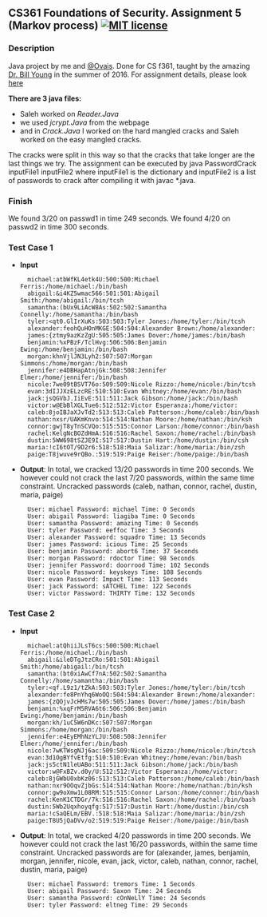 ## CS361 Foundations of Security. Assignment 5 (Markov process) [![MIT license](https://img.shields.io/badge/license-MIT-lightgrey.svg)](https://https://raw.githubusercontent.com/qirh/CS361-assignment5/master/LICENSE)

### Description
Java project by me and [@Ovais](https://github.com/theBrovais). Done for CS f361, taught by the amazing [Dr. Bill Young](https://www.cs.utexas.edu/~byoung/) in the summer of 2016. For assignment details, please look [here](https://github.com/qirh/CS361-assignment5/blob/master/assignment5.pdf)

**There are 3 java files:** 
* Saleh worked on *Reader.Java*
* we used *jcrypt.Java* from the webpage
* and in *Crack.Java* I worked on the hard mangled cracks and Saleh worked on the easy mangled cracks. 

The cracks were split in this way so that the cracks that take longer are the last things we try. The assignment can be executed by java PasswordCrack inputFile1 inputFile2 where inputFile1 is the dictionary and inputFile2 is a list of passwords to crack after compiling it with javac *.java.

### Finish
We found 3/20 on passwd1 in time 249 seconds. We found 4/20 on passwd2 in time 300 seconds.

### Test Case 1

* **Input**

        michael:atbWfKL4etk4U:500:500:Michael Ferris:/home/michael:/bin/bash
        abigail:&i4KZ5wmac566:501:501:Abigail Smith:/home/abigail:/bin/tcsh
        samantha:(bUx9LiAcW8As:502:502:Samantha Connelly:/home/samantha:/bin/bash
        tyler:<qt0.GlIrXuKs:503:503:Tyler Jones:/home/tyler:/bin/tcsh
        alexander:feohQuHOnMKGE:504:504:Alexander Brown:/home/alexander:
        james:{ztmy9azKzZgU:505:505:James Dover:/home/james:/bin/bash
        benjamin:%xPBzF/TclHvg:506:506:Benjamin Ewing:/home/benjamin:/bin/bash
        morgan:khnVjlJN3Lyh2:507:507:Morgan Simmons:/home/morgan:/bin/bash
        jennifer:e4DBHapAtnjGk:508:508:Jennifer Elmer:/home/jennifer:/bin/bash
        nicole:7we09tBSVT76o:509:509:Nicole Rizzo:/home/nicole:/bin/tcsh
        evan:3dIJJXzELzcRE:510:510:Evan Whitney:/home/evan:/bin/bash
        jack:jsQGVbJ.IiEvE:511:511:Jack Gibson:/home/jack:/bin/bash
        victor:w@EbBlXGLTue6:512:512:Victor Esperanza:/home/victor:
        caleb:8joIBJaXJvTd2:513:513:Caleb Patterson:/home/caleb:/bin/bash
        nathan:nxsr/UAKmKnvo:514:514:Nathan Moore:/home/nathan:/bin/ksh
        connor:gwjT8yTnSCVQo:515:515:Connor Larson:/home/connor:/bin/bash
        rachel:KelgNcBOZdHmA:516:516:Rachel Saxon:/home/rachel:/bin/bash
        dustin:5WW698tSZJE9I:517:517:Dustin Hart:/home/dustin:/bin/csh
        maria:!cI6tOT/9D2r6:518:518:Maia Salizar:/home/maria:/bin/zsh
        paige:T8jwuve9rQBo.:519:519:Paige Reiser:/home/paige:/bin/bash

* **Output**: In total, we cracked 13/20 passwords in time 200 seconds. We however could not crack the last 7/20 passwords, within the same time constraint. Uncracked passwords (caleb, nathan, connor, rachel, dustin, maria, paige)

        User: michael Password: michael Time: 0 Seconds
        User: abigail Password: liagiba Time: 0 Seconds
        User: samantha Password: amazing Time: 0 Seconds
        User: tyler Password: eeffoc Time: 3 Seconds
        User: alexander Password: squadro Time: 13 Seconds
        User: james Password: icious Time: 25 Seconds
        User: benjamin Password: abort6 Time: 37 Seconds
        User: morgan Password: rdoctor Time: 98 Seconds
        User: jennifer Password: doorrood Time: 102 Seconds
        User: nicole Password: keyskeys Time: 108 Seconds
        User: evan Password: Impact Time: 113 Seconds
        User: jack Password: sATCHEL Time: 122 Seconds
        User: victor Password: THIRTY Time: 132 Seconds


### Test Case 2
* **Input**

        michael:atQhiiJLsT6cs:500:500:Michael Ferris:/home/michael:/bin/bash
        abigail:&ileDTgJtzCRo:501:501:Abigail Smith:/home/abigail:/bin/tcsh
        samantha:(bt0xiAwCf7nA:502:502:Samantha Connelly:/home/samantha:/bin/bash
        tyler:<qf.L9z1/tZkA:503:503:Tyler Jones:/home/tyler:/bin/tcsh
        alexander:fe8PnYhq6WoOQ:504:504:Alexander Brown:/home/alexander:
        james:{zQOjvJcHMs7w:505:505:James Dover:/home/james:/bin/bash
        benjamin:%xqFrM5RVA6t6:506:506:Benjamin Ewing:/home/benjamin:/bin/bash
        morgan:kh/1uC5W6nDKc:507:507:Morgan Simmons:/home/morgan:/bin/bash
        jennifer:e4EyEMhNzYLJU:508:508:Jennifer Elmer:/home/jennifer:/bin/bash
        nicole:7wKTWsgNJj6ac:509:509:Nicole Rizzo:/home/nicole:/bin/tcsh
        evan:3d1OgBYfvEtfg:510:510:Evan Whitney:/home/evan:/bin/bash
        jack:js5ctN1leUABo:511:511:Jack Gibson:/home/jack:/bin/bash
        victor:w@FxBZv.d0y/U:512:512:Victor Esperanza:/home/victor:
        caleb:8jGWbU0xbKz06:513:513:Caleb Patterson:/home/caleb:/bin/bash
        nathan:nxr9OOqvZjbGs:514:514:Nathan Moore:/home/nathan:/bin/ksh
        connor:gw9oXmw1L08RM:515:515:Connor Larson:/home/connor:/bin/bash
        rachel:KenK1CTDGr/7k:516:516:Rachel Saxon:/home/rachel:/bin/bash
        dustin:5Wb2Uqxhoyqfg:517:517:Dustin Hart:/home/dustin:/bin/csh
        maria:!cSaQELm/EBV.:518:518:Maia Salizar:/home/maria:/bin/zsh
        paige:T8U5jQaDVv/o2:519:519:Paige Reiser:/home/paige:/bin/bash

* **Output**: In total, we cracked 4/20 passwords in time 200 seconds. We however could not crack the last 16/20 passwords, within the same time constraint. Uncracked passwords are for (alexander, james, benjamin, morgan, jennifer, nicole, evan, jack, victor, caleb, nathan, connor, rachel, dustin, maria, paige)

        User: michael Password: tremors Time: 1 Seconds
        User: abigail Password: Saxon Time: 24 Seconds
        User: samantha Password: cOnNeLlY Time: 24 Seconds
        User: tyler Password: eltneg Time: 29 Seconds

